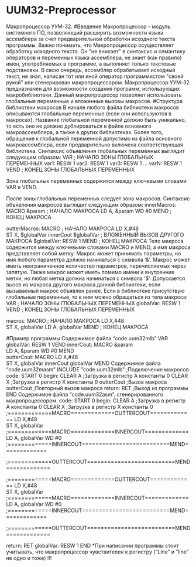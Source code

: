 # UUM32-Preprocessor
Макропроцессор УУМ-32.
#Введение
Макропроцессор - модуль системного ПО, позволяющий расширить возможности языка ассемблера за счет предварительной обработки исходного текста программы.
Важно понимать, что Макропроцессор осуществляет обработку исходного текста. Он "не вникает" в синтаксис и семантику операторов и переменных языка ассемблера, не знает (как правило) имен, употребляемых в программе, а выполняет только текстовые подстановки. В свою очередь, ассемблер обрабатывает исходный текст, не зная, написан тот или иной оператор программистом "своей рукой" или сгенерирован макропроцессором.
Макропроцессор УУМ-32 предназначен для возможности создания программ, использующих макробиблиотеки. Данный макропроцессор позволяет использовать глобальные переменные и вложенные вызовы макросов.
#Структура библиотеки макросов
В начале любого файла библиотеки макросов описываются глобальные переменные (если они используются в макросах). Название глобальной переменной должно быть уникально, то есть оно не должно дублироваться в файле основного макроассемблера, а также в других библиотеках. Более того, обращение к глобальной переменной допустимо из файла основного макроассемблера, если предварительно включена соответствующая библиотека.
Синтаксис объявления глобальных переменных выглядит следующим образом:
	VAR			; НАЧАЛО ЗОНЫ ГЛОБАЛЬНЫХ ПЕРЕМЕННЫХ
var1:	RESW	1
var2:	RESW	1
var3:	RESW	1
…
varN:	RESW	1
	VEND			; КОНЕЦ ЗОНЫ ГЛОБАЛЬНЫХ ПЕРЕМЕННЫХ

Зона глобальных переменных содержится между ключевыми словами VAR и VEND.


После зоны глобальных переменных следует зона макросов. 
Синтаксис объявления макросов выглядит следующим образом:
innerMacros:		MACRO	&param		; НАЧАЛО МАКРОСА
	LD	A, &param
	WD	#0
	MEND					; КОНЕЦ МАКРОСА

outterMacros:	MACRO			; НАЧАЛО МАКРОСА
	LD	X,#48	
	ST	X, $globalVar
	innerCout	$globalVar		; ВЛОЖЕННЫЙ ВЫЗОВ ДРУГОГО МАКРОСА
$globalVar:	 RESW		1
	MEND					; КОНЕЦ МАКРОСА
Тело макроса содержится между ключевыми словами MACRO и MEND, а имя макроса представляет собой метку. 
Макрос может принимать параметры, но имя любого параметра должно начинаться с символа ‘&’. Макрос может иметь неограниченное количество параметров, перечисляемых через запятую. 
Также макрос может иметь помимо имени и внутренние метки, но любая метка должна начинаться с символа ‘$’. 
Допускается вызов из макроса другого макроса данной библиотеки, если вызываемый макрос объявлен ранее.
Если в библиотеке присутствую глобальные переменные, то к ним можно обращаться из тела макроса:
VAR			; НАЧАЛО ЗОНЫ ГЛОБАЛЬНЫХ ПЕРЕМЕННЫХ
globalVar:	RESW	1
	VEND			; КОНЕЦ ЗОНЫ ГЛОБАЛЬНЫХ ПЕРЕМЕННЫХ

macros:	MACRO				; НАЧАЛО МАКРОСА
	LD	X,#48	
	ST	X, globalVar
	LD	A, globalVar
	MEND					; КОНЕЦ МАКРОСА

#Пример программы
Содержимое файла “code.uum32mlb”
	VAR
globalVar:	RESW	1
	VEND
innerCout:	MACRO	&param	
	LD	A, &param
	WD	#0
	MEND		
outterCout:	MACRO
	LD	X,#48	
	ST	X, globalVar
	innerCout	globalVar
	MEND
Содержимое файла “code.uum32masm”
	INCLUDE	"code.uum32mlb"	;Подключение макросов
code:	START	0
begin:	CLEAR 	A		;Загрузка в регистр А константы 0
	CLEAR	X		;Загрузка в регистр X константы 0
	outterCout		;Вызов макроса
	outterCout		;Повторный вызов макроса
return:	RET		;Выход из программы
	END
Содержимое файла “code.uum32asm”, сгенерированного макропроцессором.
code:	START	0
begin:	CLEAR 	A	;Загрузка в регистр А константы 0
	CLEAR	X	;Загрузка в регистр X константы 0
;=============MACRO=============OUTTERCOUT=============
	LD	X,#48	
	ST	X, globalVar
;=============MACRO=============INNERCOUT=============
	LD	A, globalVar
	WD	#0
;=============INNERCOUT==========================MEND=============

;=============OUTTERCOUT==========================MEND=============

;=============MACRO=============OUTTERCOUT=============
	LD	X,#48	
	ST	X, globalVar
;=============MACRO=============INNERCOUT=============
	LD	A, globalVar
	WD	#0
;=============INNERCOUT==========================MEND=============

;=============OUTTERCOUT==========================MEND=============

return:	RET
globalVar:	RESW	1
	END
*При написании программы стоит учитывать, что макропроцессор чувствителен к регистру (“Line” и “line” не одно и тоже) !!!

